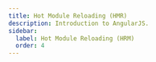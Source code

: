```yaml
---
title: Hot Module Reloading (HMR)
description: Introduction to AngularJS.
sidebar:
  label: Hot Module Reloading (HRM)
  order: 4
---
```

